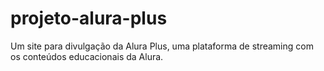 # projeto-alura-plus
 Um site para divulgação da Alura Plus, uma plataforma de streaming com os conteúdos educacionais da Alura.
